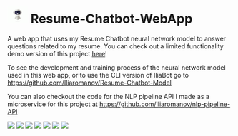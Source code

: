 # <img src="static/images/chatbotGif.gif" width="45" height="40" /> Resume-Chatbot-WebApp
A web app that uses my Resume Chatbot neural network model to answer questions related to my resume. You can check out a limited functionality demo version of this project <a href="https://iliabot.herokuapp.com ">here</a>!

To see the development and training process of the neural network model used in this web app, or to use the CLI version of IliaBot go to https://github.com/Iliaromanov/Resume-Chatbot-Model

You can also checkout the code for the NLP pipeline API I made as a microservice for this project at https://github.com/Iliaromanov/nlp-pipeline-API 

<img src="https://img.shields.io/badge/-JavaScript-yellow" /> <img src="https://img.shields.io/badge/-Python-blue" /> <img src="https://img.shields.io/badge/-Flask-light_green" /> <img src="https://img.shields.io/badge/-Tensorflow-orange" /> <img src="https://img.shields.io/badge/-NLTK-dark_green" /> <img src="https://img.shields.io/badge/-HTML5-red" /> <img src="https://img.shields.io/badge/-CSS-purple" />

<!--To embed just the chat window (exclude background) use: <iframe src="https://www.xkcd.com/#chatbot_window"></iframe>-->
